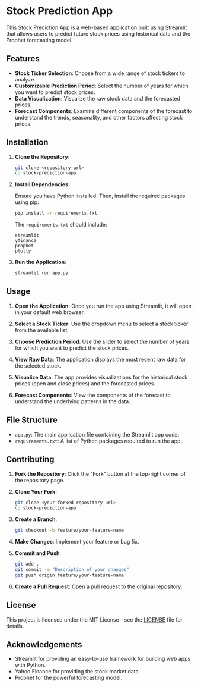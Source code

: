 # Stock Prediction App

This Stock Prediction App is a web-based application built using Streamlit that allows users to predict future stock prices using historical data and the Prophet forecasting model.

## Features

- **Stock Ticker Selection**: Choose from a wide range of stock tickers to analyze.
- **Customizable Prediction Period**: Select the number of years for which you want to predict stock prices.
- **Data Visualization**: Visualize the raw stock data and the forecasted prices.
- **Forecast Components**: Examine different components of the forecast to understand the trends, seasonality, and other factors affecting stock prices.

## Installation

1. **Clone the Repository**:

    ```bash
    git clone <repository-url>
    cd stock-prediction-app
    ```

2. **Install Dependencies**:

    Ensure you have Python installed. Then, install the required packages using pip:

    ```bash
    pip install -r requirements.txt
    ```

    The `requirements.txt` should include:

    ```plaintext
    streamlit
    yfinance
    prophet
    plotly
    ```

3. **Run the Application**:

    ```bash
    streamlit run app.py
    ```

## Usage

1. **Open the Application**:
    Once you run the app using Streamlit, it will open in your default web browser.

2. **Select a Stock Ticker**:
    Use the dropdown menu to select a stock ticker from the available list.

3. **Choose Prediction Period**:
    Use the slider to select the number of years for which you want to predict the stock prices.

4. **View Raw Data**:
    The application displays the most recent raw data for the selected stock.

5. **Visualize Data**:
    The app provides visualizations for the historical stock prices (open and close prices) and the forecasted prices.

6. **Forecast Components**:
    View the components of the forecast to understand the underlying patterns in the data.

## File Structure

- `app.py`: The main application file containing the Streamlit app code.
- `requirements.txt`: A list of Python packages required to run the app.

## Contributing

1. **Fork the Repository**:
    Click the "Fork" button at the top-right corner of the repository page.

2. **Clone Your Fork**:
    ```bash
    git clone <your-forked-repository-url>
    cd stock-prediction-app
    ```

3. **Create a Branch**:
    ```bash
    git checkout -b feature/your-feature-name
    ```

4. **Make Changes**:
    Implement your feature or bug fix.

5. **Commit and Push**:
    ```bash
    git add .
    git commit -m "Description of your changes"
    git push origin feature/your-feature-name
    ```

6. **Create a Pull Request**:
    Open a pull request to the original repository.

## License

This project is licensed under the MIT License - see the [LICENSE](LICENSE) file for details.

## Acknowledgements

- Streamlit for providing an easy-to-use framework for building web apps with Python.
- Yahoo Finance for providing the stock market data.
- Prophet for the powerful forecasting model.

